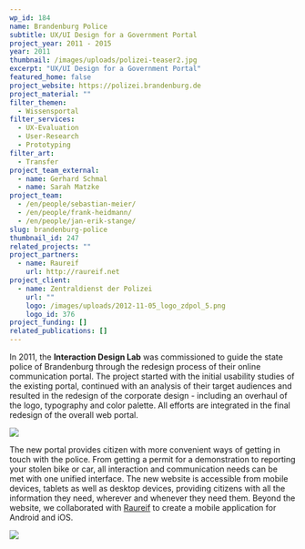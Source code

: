 ```yaml
---
wp_id: 184
name: Brandenburg Police
subtitle: UX/UI Design for a Government Portal
project_year: 2011 - 2015
year: 2011
thumbnail: /images/uploads/polizei-teaser2.jpg
excerpt: "UX/UI Design for a Government Portal"
featured_home: false
project_website: https://polizei.brandenburg.de
project_material: ""
filter_themen:
  - Wissensportal
filter_services:
  - UX-Evaluation
  - User-Research
  - Prototyping
filter_art:
  - Transfer
project_team_external:
  - name: Gerhard Schmal
  - name: Sarah Matzke
project_team:
  - /en/people/sebastian-meier/
  - /en/people/frank-heidmann/
  - /en/people/jan-erik-stange/
slug: brandenburg-police
thumbnail_id: 247
related_projects: ""
project_partners:
  - name: Raureif
    url: http://raureif.net
project_client:
  - name: Zentraldienst der Polizei
    url: ""
    logo: /images/uploads/2012-11-05_logo_zdpol_5.png
    logo_id: 376
project_funding: []
related_publications: []
---
```

In 2011, the **Interaction Design Lab** was commissioned to guide the state police of Brandenburg through the redesign process of their online communication portal. The project started with the initial usability studies of the existing portal, continued with an analysis of their target audiences and resulted in the redesign of the corporate design - including an overhaul of the logo, typography and color palette. All efforts are integrated in the final redesign of the overall web portal.

![](/images/uploads/bildschirmfoto-2015-12-21-um-18.18.43.png)

The new portal provides citizen with more convenient ways of getting in touch with the police. From getting a permit for a demonstration to reporting your stolen bike or car, all interaction and communication needs can be met with one unified interface. The new website is accessible from mobile devices, tablets as well as desktop devices, providing citizens with all the information they need, wherever and whenever they need them. Beyond the website, we collaborated with [Raureif](http://raureif.net) to create a mobile application for Android and iOS.

![](/images/uploads/polizei-teaser.jpg)
